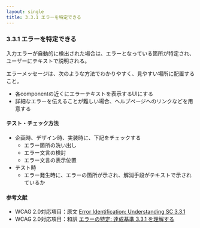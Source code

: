 ```yaml
---
layout: single
title: 3.3.1 エラーを特定できる
---
```


### 3.3.1 エラーを特定できる

入力エラーが自動的に検出された場合は、エラーとなっている箇所が特定され、ユーザーにテキストで説明される。

エラーメッセージは、次のような方法でわかりやすく、見やすい場所に配置すること。

- 各componentの近くにエラーテキストを表示するUIにする
- 詳細なエラーを伝えることが難しい場合、ヘルプページへのリンクなどを用意する


#### テスト・チェック方法

- 企画時、デザイン時、実装時に、下記をチェックする
  - エラー箇所の洗い出し
  - エラー文言の検討
  - エラー文言の表示位置
- テスト時
  - エラー発生時に、エラーの箇所が示され、解消手段がテキストで示されているか

#### 参考文献

- WCAG 2.0対応項目：原文 [Error Identification:
Understanding SC 3.3.1](https://www.w3.org/TR/UNDERSTANDING-WCAG20/minimize-error-identified.html)
- WCAG 2.0対応項目：和訳 [エラーの特定:
達成基準 3.3.1 を理解する
](http://waic.jp/docs/UNDERSTANDING-WCAG20/minimize-error-identified.html)
